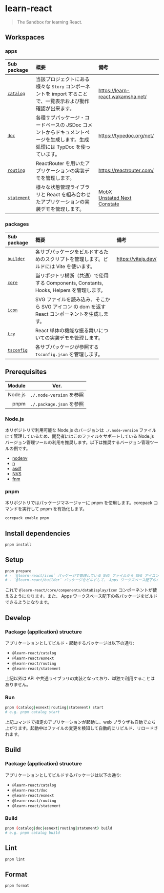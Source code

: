# learn-react

> The Sandbox for learning React.

## Workspaces

### apps

| Sub package                              | 概要                                                                                                                      | 備考                                                                                                                                              |
| :--------------------------------------- | :------------------------------------------------------------------------------------------------------------------------ | :------------------------------------------------------------------------------------------------------------------------------------------------ |
| [`catalog`](/tree/main/apps/catalog)     | 当該プロジェクトにある様々な `Story` コンポーネントを import することで、一覧表示および動作確認が出来ます。               | https://learn-react.wakamsha.net/                                                                                                                 |
| [`doc`](/tree/main/apps/doc)             | 各種サブパッケージ・コードベースの JSDoc コメントからドキュメントページを生成します。生成処理には TypDoc を使っています。 | https://typedoc.org/net/                                                                                                                          |
| [`routing`](/tree/main/apps/routing)     | ReactRouter を用いたアプリケーションの実装デモを管理します。                                                              | https://reactrouter.com/                                                                                                                          |
| [`statement`](/tree/main/apps/statement) | 様々な状態管理ライブラリと React を組み合わせたアプリケーションの実装デモを管理します。                                   | [MobX](https://mobx.js.org/)<br>[Unstated Next](https://github.com/jamiebuilds/unstated-next)<br>[Constate](https://github.com/diegohaz/constate) |

### packages

| Sub package                                | 概要                                                                                           | 備考                |
| :----------------------------------------- | :--------------------------------------------------------------------------------------------- | :------------------ |
| [`builder`](/tree/main/packages/builder)   | 各サブパッケージをビルドするためのスクリプトを管理します。ビルドには Vite を使います。         | https://vitejs.dev/ |
| [`core`](/tree/main/packages/core)         | 当リポジトリ横断（共通）で使用する Components, Constants, Hooks, Helpers を管理します。        |                     |
| [`icon`](/tree/main/packages/icon)         | SVG ファイルを読み込み、そこから SVG アイコン の dom を返す React コンポーネントを生成します。 |                     |
| [`try`](/tree/main/packages/try)           | React 単体の機能な振る舞いについての実装デモを管理します。                                     |                     |
| [`tsconfig`](/tree/main/packages/tsconfig) | 各サブパッケージが参照する `tsconfig.json` を管理します。                                      |                     |

## Prerequisites

|  Module | Ver.                     |
| ------: | ------------------------ |
| Node.js | `./.node-version` を参照 |
|    pnpm | `./.package.json` を参照 |

### Node.js

本リポジトリで利用可能な Node.js のバージョンは `./.node-version` ファイルにて管理しているため、開発者にはこのファイルをサポートしている Node.js バージョン管理ツールの利用を推奨します。以下は推奨するバージョン管理ツールの例です。

- [nodenv](https://github.com/nodenv/nodenv)
- [n](https://github.com/tj/n)
- [asdf](https://github.com/asdf-vm/asdf)
- [NVS](https://github.com/jasongin/nvs)
- [fnm](https://github.com/Schniz/fnm)

### pnpm

本リポジトリではパッケージマネージャーに pnpm を使用します。corepack コマンドを実行して pnpm を有効化します。

```bash
corepack enable pnpm
```

## Install dependencies

```bash
pnpm install
```

## Setup

```bash
pnpm prepare
# - `@learn-react/icon` パッケージで管理している SVG ファイルから SVG アイコンコンポーネント用のオブジェクトデータを生成します。
# - `@learn-react/builder` パッケージをビルドして、 Apps ワークスペース配下のパッケージをビルドできるようにします。
```

これで `@learn-react/core/components/dataDisplay/Icon` コンポーネントが使えるようになります。また、 Apps ワークスペース配下の各パッケージをビルドできるようになります。

## Develop

### Package (application) structure

アプリケーションとしてビルド・起動するパッケージは以下の通り:

- `@learn-react/catalog`
- `@learn-react/esnext`
- `@learn-react/routing`
- `@learn-react/statement`

上記以外は API や共通ライブラリの実装となっており、単独で利用することはありません。

### Run

```bash
pnpm (catalog|esnext|routing|statement) start
# e.g. pnpm catalog start
```

上記コマンドで指定のアプリケーションが起動し、web ブラウザも自動で立ち上がります。起動中はファイルの変更を検知して自動的にリビルド、リロードされます。

## Build

### Package (application) structure

アプリケーションとしてビルドするパッケージは以下の通り:

- `@learn-react/catalog`
- `@learn-react/doc`
- `@learn-react/esnext`
- `@learn-react/routing`
- `@learn-react/statement`

### Build

```bash
pnpm (catalog|doc|esnext|routing|statement) build
# e.g. pnpm catalog build
```

## Lint

```bash
pnpm lint
```

## Format

```bash
pnpm format
```
